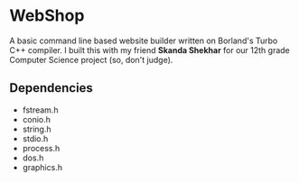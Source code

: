 WebShop 
=======
A basic command line based website builder written on Borland's Turbo C++ compiler. I built this with my friend **Skanda Shekhar** for our 12th grade Computer Science project (so, don't judge).

Dependencies
------------
* fstream.h
* conio.h
* string.h
* stdio.h
* process.h
* dos.h
* graphics.h
